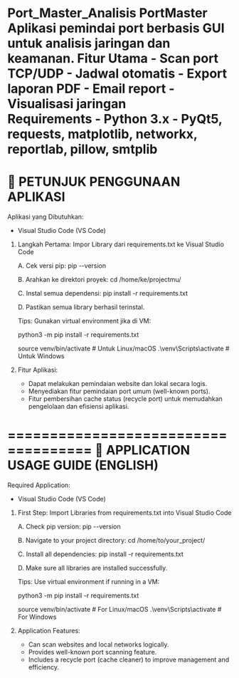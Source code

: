 Port_Master_Analisis
PortMaster Aplikasi pemindai port berbasis GUI untuk analisis jaringan dan keamanan. 
Fitur Utama - Scan port TCP/UDP - Jadwal otomatis - Export laporan PDF - Email report - Visualisasi jaringan   
Requirements - Python 3.x - PyQt5, requests, matplotlib, networkx, reportlab, pillow, smtplib
================================
📄 PETUNJUK PENGGUNAAN APLIKASI
================================

Aplikasi yang Dibutuhkan:
- Visual Studio Code (VS Code)

1. Langkah Pertama: Impor Library dari requirements.txt ke Visual Studio Code

   A. Cek versi pip:
      pip --version
      
   B. Arahkan ke direktori proyek:
      cd /home/ke/projectmu/

   C. Instal semua dependensi:
      pip install -r requirements.txt

   D. Pastikan semua library berhasil terinstal.

   Tips:
   Gunakan virtual environment jika di VM:

      python3 -m pip install -r requirements.txt

      source venv/bin/activate       # Untuk Linux/macOS
      .\venv\Scripts\activate        # Untuk Windows

2. Fitur Aplikasi:

   - Dapat melakukan pemindaian website dan lokal secara logis.
   - Menyediakan fitur pemindaian port umum (well-known ports).
   - Fitur pembersihan cache status (recycle port) untuk memudahkan pengelolaan dan efisiensi aplikasi.

====================================
📄 APPLICATION USAGE GUIDE (ENGLISH)
====================================

Required Application:
- Visual Studio Code (VS Code)

1. First Step: Import Libraries from requirements.txt into Visual Studio Code

   A. Check pip version:
      pip --version

   B. Navigate to your project directory:
      cd /home/to/your_project/

   C. Install all dependencies:
      pip install -r requirements.txt

   D. Make sure all libraries are installed successfully.

   Tips:
   Use virtual environment if running in a VM:

      python3 -m pip install -r requirements.txt

      source venv/bin/activate       # For Linux/macOS
      .\venv\Scripts\activate        # For Windows

2. Application Features:

   - Can scan websites and local networks logically.
   - Provides well-known port scanning feature.                                                                                                                           
   - Includes a recycle port (cache cleaner) to improve management and efficiency.                       
